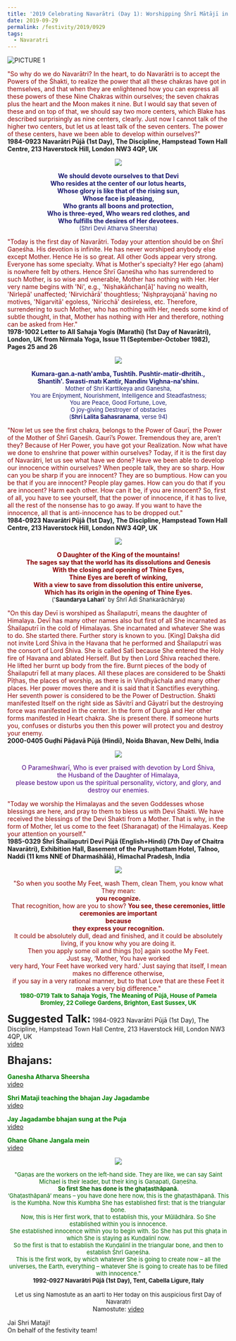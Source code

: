 ```yaml
---
title: '2019 Celebrating Navarātri (Day 1): Worshipping Śhrī Mātājī in the form of Śhrī Śhailaputrī and keeping our attention on Śhrī Gaṇeśha'
date: 2019-09-29
permalink: /festivity/2019/0929
tags:
  - Navaratri
---
```


![PICTURE 1](/images/image1.png)

<p>
<font color="DarkRed">"So why do we do Navarātri? In the heart, to do Navarātri is to accept the Powers of the Śhakti, to realize the power that all these chakras have got in themselves, and that when they are enlightened how you can express all these powers of these Nine Chakras within ourselves; the seven chakras plus the heart and the Moon makes it nine. But I would say that seven of these and on top of that, we should say two more centers, which Blake has described surprisingly as nine centers, clearly. Just now I cannot talk of the higher two centers, but let us at least talk of the seven centers. The power of these centers, have we been able to develop within ourselves?"</font><br>
<b>1984-0923 Navarātri Pūjā (1st Day), The Discipline, Hampstead Town Hall Centre, 213 Haverstock Hill, London NW3 4QP, UK</b>
</p>

<div style="text-align: center"><img src="/images/image164.png" /></div>

<p style="color:green; text-align:center;">
<font color="MidNightBlue"><b>We should devote ourselves to that Devi<br>
Who resides at the center of our lotus hearts,<br>
Whose glory is like that of the rising sun,<br>
Whose face is pleasing,<br>
Who grants all boons and protection,<br>
Who is three-eyed, Who wears red clothes, and<br>
Who fulfills the desires of Her devotees.</b><br>
<font size="-1">(Shri Devi Atharva Sheersha)</font></font>
</p>

<p>
<font color="DarkRed">"Today is the first day of Navarātri. Today your attention should be on Śhrī Gaṇeśha. His devotion is infinite. He has never worshiped anybody else except Mother. Hence He is so great. All other Gods appear very strong. Everyone has some specialty. What is Mother's specialty? Her ego (aham) is nowhere felt by others. Hence Śhrī Gaṇeśha who has surrendered to such Mother, is so wise and venerable, Mother has nothing with Her. Her very name begins with 'Ni', e.g., 'Niṣhakāñchan[ā]' having no wealth, 'Nirlepā' unaffected; 'Nirvichārā' thoughtless; 'Niṣhprayojanā' having no motives, 'Nigarvitā' egoless, 'Niricchā' desireless, etc. Therefore, surrendering to such Mother, who has nothing with Her, needs some kind of subtle thought, in that, Mother has nothing with Her and therefore, nothing can be asked from Her."</font><br>
<b>1978-1002 Letter to All Sahaja Yogis (Marathi) (1st Day of Navarātri), London, UK from Nirmala Yoga, Issue 11 (September-October 1982), Pages 25 and 26</b>
</p>

<div style="text-align: center"><img src="/images/image165.png" /></div>

<p style="text-align:center;">
<font color="MidNightBlue"><b>Kumara-gan.a-nath'amba, Tushtih. Pushtir-matir-dhritih.,<br>
Shantih'. Swasti-matı  Kantir, Nandinı Vighna-na'shinı.</b><br>
<font size="-1">Mother of Shri Karttikeya and Ganesha,<br>
You are Enjoyment, Nourishment, Intelligence and Steadfastness;<br>
You are Peace, Good Fortune, Love,<br>
O joy-giving Destroyer of obstacles<br>
(<b>Shri Lalita Sahasranama</b>, verse 94)</font></font>
</p>

<p>
<font color="DarkRed">"Now let us see the first chakra, belongs to the Power of Gaurī, the Power of the Mother of Śhrī Gaṇeśh. Gaurī’s Power. Tremendous they are, aren’t they? Because of Her Power, you have got your Realization. Now what have we done to enshrine that power within ourselves? Today, if it is the first day of Navarātri, let us see what have we done? Have we been able to develop our innocence within ourselves? When people talk, they are so sharp. How can you be sharp if you are innocent? They are so bumptious. How can you be that if you are innocent? People play games. How can you do that if you are innocent? Harm each other. How can it be, if you are innocent? So, first of all, you have to see yourself, that the power of innocence, if it has to live, all the rest of the nonsense has to go away. If you want to have the innocence, all that is anti-innocence has to be dropped out."</font><br>
<b>1984-0923 Navarātri Pūjā (1st Day), The Discipline, Hampstead Town Hall Centre, 213 Haverstock Hill, London NW3 4QP, UK</b>
</p>

<div style="text-align: center"><img src="/images/image166.png" /></div>

<p style="text-align:center;">
<font color="DarkRed"><b>O  Daughter of the King of the mountains!<br>
The sages say that the world has its dissolutions and Genesis<br>
With the closing and opening of Thine Eyes,<br>
Thine Eyes are bereft of winking,<br>
With a view to save from dissolution this entire universe,<br>
Which has its origin in the opening of Thine Eyes.</b><br></font>
<font size="-1">('<b>Saundarya Lahari</b>' by Śhrī Ādi Śhaṅkarāchārya)</font>
</p>

<p>
<font color="DarkRed">"On this day Devī is worshiped as Śhailaputrī, means the daughter of Himalaya. Devī has many other names also but first of all She incarnated as Śhailaputrī in the cold of Himalayas. She incarnated and whatever She was to do. She started there. Further story is known to you. [King] Dakṣha did not invite Lord Śhiva in the Havana that he performed and Śhailaputrī was the consort of Lord Śhiva. She is called Satī because She entered the Holy fire of Havana and ablated Herself. But by then Lord Śhiva reached there. He lifted her burnt up body from the fire. Burnt pieces of the body of Śhailaputrī fell at many places. All these places are considered to be Śhakti Pīṭhas, the places of worship, as there is in Vindhyāchala and many other places. Her power moves there and it is said that it Sanctifies everything. Her seventh power is considered to be the Power of Destruction. Śhakti manifested Itself on the right side as Sāvitrī and Gāyatrī but the destroying force was manifested in the center. In the form of Durgā and Her other forms manifested in Heart chakra. She is present there. If someone hurts you, confuses or disturbs you then this power will protect you and destroy your enemy.</font><br>
<b>2000-0405 Guḍhī Pāḍavā Pūjā (Hindi), Noida Bhavan, New Delhi, India</b>
</p>

<div style="text-align: center"><img src="/images/image167.png" /></div>

<p style="color:indigo; text-align:center;">
O Parameśhwarī, Who is ever praised with devotion by Lord Śhiva,<br>
the Husband of the Daughter of Himalaya,<br>
please bestow upon us the spiritual personality, victory, and glory, and destroy our enemies.
</p>

<p>
<font color="DarkRed">"Today we worship the Himalayas and the seven Goddesses whose blessings are here, and pray to them to bless us with Devi Shakti. We have received the blessings of the Devi Shakti from a Mother. That is why, in the form of Mother, let us come to the feet (Sharanagat) of the Himalayas. Keep your attention on yourself."</font><br>
<b>1985-0329 Śhrī Śhailaputrī Devī Pūjā (English+Hindi) (7th Day of Chaitra Navarātri), Exhibition Hall, Basement of the Puruṣhottam Hotel, Talnoo​, ​Naddi (11 kms NNE of Dharmaśhālā), Himachal Pradesh, India</b>
</p>

<div style="text-align: center"><img src="/images/image168.png" /></div>

<p style="color:green; text-align:center;">
<font color="DarkRed">"So when you soothe My Feet, wash Them, clean Them, you know what They mean:<br>
<b>you recognize.</b><br>
That recognition, how are you to show? <b>You see, these ceremonies, little ceremonies are important<br>
because<br>
they express your recognition.</b><br>
It could be absolutely dull, dead and finished, and it could be absolutely<br>
living, if you know why you are doing it.<br>
Then you apply some oil and things [to] again soothe My Feet.<br>
Just say, ‘Mother, You have worked<br>
very hard, Your Feet have worked very hard.’ Just saying that itself, I mean makes no difference otherwise,<br>
if you say in a very rational manner, but to that Love that are these Feet it makes a very big difference."</font><br>
<font size="-1"><b>1980-0719 Talk to Sahaja Yogis, The Meaning of Pūjā, House of Pamela Bromley, 22 College Gardens, Brighton, East Sussex, UK</b></font>
</p>

<font size="+2"><b>Suggested Talk:</b></font> 1984-0923 Navarātri Pūjā (1st Day), The Discipline, Hampstead Town Hall Centre, 213 Haverstock Hill, London NW3 4QP, UK<br><a href="https://www.youtube.com/watch?v=P1znzNlPCm0&vl=en "> video</a><br>

<font size="+2"><b>Bhajans:</b></font>

<p>
<font color="green"><b>Ganesha Atharva Sheersha</b></font><br>
<a href="https://www.youtube.com/watch?v=Dxl42_lBRJ4"> video</a><br>
</p>

<p>
<font color="green"><b>Shri Mataji teaching the bhajan Jay Jagadambe</b></font><br>
<a href="https://youtu.be/9jMjx13o9dA">video</a>
</p>

<p>
<font color="green"><b>Jay Jagadambe bhajan sung at the Puja</b></font><br>
<a href="https://www.youtube.com/watch?v=KbUT-S2AcBY">video</a>
</p>
 
<p>
<font color="green"><b>Ghane Ghane Jangala mein</b></font><br>
<a href="https://www.youtube.com/watch?v=IV9iyQnpEGw&feature=youtu.be">video</a> 
</p>

<div style="text-align: center"><img src="/images/image168.png" /></div>

<p style="text-align:center;">
<font size="-1"><font color="DarkGreen">"Gaṇas are the workers on the left-hand side. They are like, we can say Saint Michael is their leader, but their king is Gaṇapati, Gaṇeśha.<br>
<b>So first She has done is the ghaṭasthāpanā.</b><br>
‘Ghaṭasthāpanā’ means – you have done here now, this is the ghaṭasthāpanā. This is the Kumbha. Now this Kumbha She has established first: that is the triangular bone.<br> 
Now, this is Her first work, that to establish this, your Mūlādhāra. So She established within you is innocence.<br>
She established innocence within you to begin with. So She has put this ghaṭa in which She is staying as Kuṇḍalinī now.<br>
So the first is that to establish the Kuṇḍalinī in the triangular bone, and then to establish Śhrī Gaṇeśha.<br>
This is the first work, by which whatever She is going to create now – all the universes, the Earth, everything – whatever She is going to create has to be filled with innocence."</font><br>
<b>1992-0927 Navarātri Pūjā (1st Day), Tent, Cabella Ligure, Italy</b><br>
<br>
Let us sing Namostute as an aarti to Her today on this auspicious first Day of Navaratri<br></font>
Namostute: <a href="https://www.youtube.com/embed/xlhoVI-SylQ?hl=en&fs=1">video</a>
</p>

Jai Shri Mataji!<br>
On behalf of the festivity team!